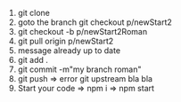 <!-- _Direction_ -->
1. git clone
2. goto the branch  git checkout p/newStart2
3. git checkout -b p/newStart2Roman
4. git pull origin p/newStart2
5. message already up to date
6. git add .
7. git commit -m"my branch roman"
8. git push  =>  error git upstream bla bla
9. Start your code => npm i => npm start